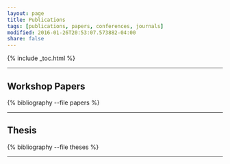 ```yaml
---
layout: page
title: Publications
tags: [publications, papers, conferences, journals]
modified: 2016-01-26T20:53:07.573882-04:00
share: false
---
```


{% include _toc.html %}

---

## Workshop Papers

{% bibliography --file papers %}

---

## Thesis

{% bibliography --file theses %}

---